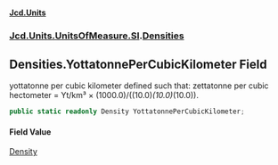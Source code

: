 #### [Jcd.Units](index.md 'index')
### [Jcd.Units.UnitsOfMeasure.SI](Jcd.Units.UnitsOfMeasure.SI.md 'Jcd.Units.UnitsOfMeasure.SI').[Densities](Densities.md 'Jcd.Units.UnitsOfMeasure.SI.Densities')

## Densities.YottatonnePerCubicKilometer Field

yottatonne per cubic kilometer defined such that: zettatonne per cubic hectometer = Yt/km³ ×
(1000.0)/((10.0)*(10.0)*(10.0)).

```csharp
public static readonly Density YottatonnePerCubicKilometer;
```

#### Field Value
[Density](Density.md 'Jcd.Units.UnitTypes.Density')